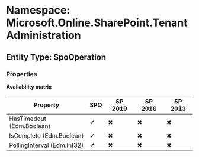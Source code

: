 # Namespace: Microsoft.Online.SharePoint.TenantAdministration
## Entity Type: SpoOperation

### Properties

**Availability matrix**

Property | SPO | SP 2019 | SP 2016 | SP 2013
----------|-----|---------|---------|--------
HasTimedout (Edm.Boolean) | ✔ | ✖ | ✖ | ✖
IsComplete (Edm.Boolean) | ✔ | ✖ | ✖ | ✖
PollingInterval (Edm.Int32) | ✔ | ✖ | ✖ | ✖

